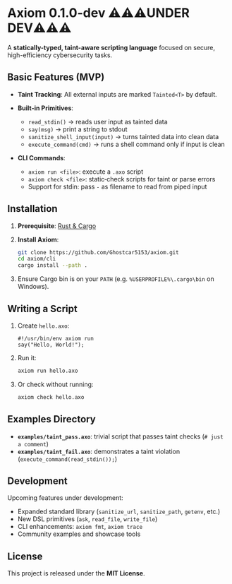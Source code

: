 # Axiom 0.1.0-dev ⚠️⚠️⚠️UNDER DEV⚠️⚠️⚠️

A **statically-typed, taint-aware scripting language** focused on secure, high-efficiency cybersecurity tasks.

## Basic Features (MVP)

* **Taint Tracking**: All external inputs are marked `Tainted<T>` by default.
* **Built-in Primitives**:

  * `read_stdin()` → reads user input as tainted data
  * `say(msg)` → print a string to stdout
  * `sanitize_shell_input(input)` → turns tainted data into clean data
  * `execute_command(cmd)` → runs a shell command only if input is clean
* **CLI Commands**:

  * `axiom run <file>`: execute a `.axo` script
  * `axiom check <file>`: static‐check scripts for taint or parse errors
  * Support for stdin: pass `-` as filename to read from piped input

## Installation

1. **Prerequisite**: [Rust & Cargo](https://rust-lang.org)
2. **Install Axiom**:

   ```bash
   git clone https://github.com/Ghostcar5153/axiom.git
   cd axiom/cli
   cargo install --path .
   ```
3. Ensure Cargo bin is on your `PATH` (e.g. `%USERPROFILE%\.cargo\bin` on Windows).

## Writing a Script

1. Create `hello.axo`:

   ```axo
   #!/usr/bin/env axiom run
   say("Hello, World!");
   ```
2. Run it:

   ```bash
   axiom run hello.axo
   ```
3. Or check without running:

   ```bash
   axiom check hello.axo
   ```

## Examples Directory

* **`examples/taint_pass.axo`**: trivial script that passes taint checks (`# just a comment`)
* **`examples/taint_fail.axo`**: demonstrates a taint violation (`execute_command(read_stdin());`)

## Development

Upcoming features under development:

* Expanded standard library (`sanitize_url`, `sanitize_path`, `getenv`, etc.)
* New DSL primitives (`ask`, `read_file`, `write_file`)
* CLI enhancements: `axiom fmt`, `axiom trace`
* Community examples and showcase tools

## License

This project is released under the **MIT License**.
